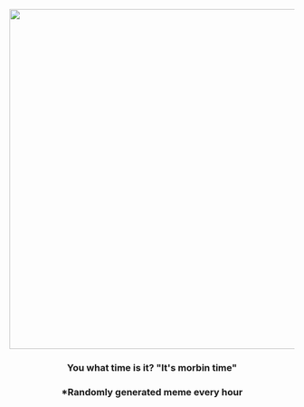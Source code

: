 <p align="center">
        <img src="https://i.redd.it/vjfmma60dd291.gif" width="600" height="600">
        </p>
        <h3 align="center">You what time is it? "It's morbin time"</h3>
        <h3 align="center">*Randomly generated meme every hour</h3>
    